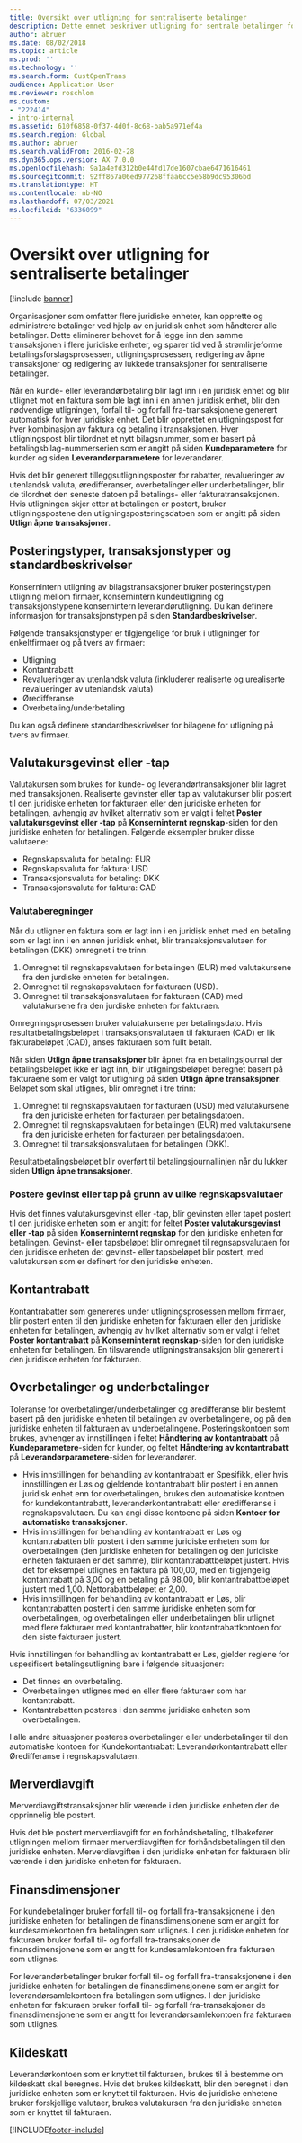 ```yaml
---
title: Oversikt over utligning for sentraliserte betalinger
description: Dette emnet beskriver utligning for sentrale betalinger for Microsoft Dynamics 365 Finance.
author: abruer
ms.date: 08/02/2018
ms.topic: article
ms.prod: ''
ms.technology: ''
ms.search.form: CustOpenTrans
audience: Application User
ms.reviewer: roschlom
ms.custom:
- "222414"
- intro-internal
ms.assetid: 610f6858-0f37-4d0f-8c68-bab5a971ef4a
ms.search.region: Global
ms.author: abruer
ms.search.validFrom: 2016-02-28
ms.dyn365.ops.version: AX 7.0.0
ms.openlocfilehash: 9a1a4efd312b0e44fd17de1607cbae6471616461
ms.sourcegitcommit: 92ff867a06ed977268ffaa6cc5e58b9dc95306bd
ms.translationtype: HT
ms.contentlocale: nb-NO
ms.lasthandoff: 07/03/2021
ms.locfileid: "6336099"
---
```

# <a name="settlement-overview-for-centralized-payments"></a>Oversikt over utligning for sentraliserte betalinger

[!include [banner](../includes/banner.md)]

Organisasjoner som omfatter flere juridiske enheter, kan opprette og administrere betalinger ved hjelp av en juridisk enhet som håndterer alle betalinger. Dette eliminerer behovet for å legge inn den samme transaksjonen i flere juridiske enheter, og sparer tid ved å strømlinjeforme betalingsforslagsprosessen, utligningsprosessen, redigering av åpne transaksjoner og redigering av lukkede transaksjoner for sentraliserte betalinger. 

Når en kunde- eller leverandørbetaling blir lagt inn i en juridisk enhet og blir utlignet mot en faktura som ble lagt inn i en annen juridisk enhet, blir den nødvendige utligningen, forfall til- og forfall fra-transaksjonene generert automatisk for hver juridiske enhet. Det blir opprettet en utligningspost for hver kombinasjon av faktura og betaling i transaksjonen. Hver utligningspost blir tilordnet et nytt bilagsnummer, som er basert på betalingsbilag-nummerserien som er angitt på siden **Kundeparametere** for kunder og siden **Leverandørparametere** for leverandører. 

Hvis det blir generert tilleggsutligningsposter for rabatter, revalueringer av utenlandsk valuta, øredifferanser, overbetalinger eller underbetalinger, blir de tilordnet den seneste datoen på betalings- eller fakturatransaksjonen. Hvis utligningen skjer etter at betalingen er postert, bruker utligningspostene den utligningsposteringsdatoen som er angitt på siden **Utlign åpne transaksjoner**.

## <a name="posting-types-transaction-types-and-default-descriptions"></a>Posteringstyper, transaksjonstyper og standardbeskrivelser

Konsernintern utligning av bilagstransaksjoner bruker posteringstypen utligning mellom firmaer, konsernintern kundeutligning og transaksjonstypene konsernintern leverandørutligning. Du kan definere informasjon for transaksjonstypen på siden **Standardbeskrivelser**. 

Følgende transaksjonstyper er tilgjengelige for bruk i utligninger for enkeltfirmaer og på tvers av firmaer:

-   Utligning
-   Kontantrabatt
-   Revalueringer av utenlandsk valuta (inkluderer realiserte og urealiserte revalueringer av utenlandsk valuta)
-   Øredifferanse
-   Overbetaling/underbetaling

Du kan også definere standardbeskrivelser for bilagene for utligning på tvers av firmaer.

## <a name="currency-exchange-gains-or-losses"></a>Valutakursgevinst eller -tap

Valutakursen som brukes for kunde- og leverandørtransaksjoner blir lagret med transaksjonen. Realiserte gevinster eller tap av valutakurser blir postert til den juridiske enheten for fakturaen eller den juridiske enheten for betalingen, avhengig av hvilket alternativ som er valgt i feltet **Poster valutakursgevinst eller -tap** på **Konserninternt regnskap**-siden for den juridiske enheten for betalingen. Følgende eksempler bruker disse valutaene:
-   Regnskapsvaluta for betaling: EUR
-   Regnskapsvaluta for faktura: USD
-   Transaksjonsvaluta for betaling: DKK
-   Transaksjonsvaluta for faktura: CAD

### <a name="currency-calculations"></a>Valutaberegninger

Når du utligner en faktura som er lagt inn i en juridisk enhet med en betaling som er lagt inn i en annen juridisk enhet, blir transaksjonsvalutaen for betalingen (DKK) omregnet i tre trinn:
1.  Omregnet til regnskapsvalutaen for betalingen (EUR) med valutakursene fra den jurdiske enheten for betalingen.
2.  Omregnet til regnskapsvalutaen for fakturaen (USD).
3.  Omregnet til transaksjonsvalutaen for fakturaen (CAD) med valutakursene fra den jurdiske enheten for fakturaen.

Omregningsprosessen bruker valutakursene per betalingsdato. Hvis resultatbetalingsbeløpet i transaksjonsvalutaen til fakturaen (CAD) er lik fakturabeløpet (CAD), anses fakturaen som fullt betalt. 

Når siden **Utlign åpne transaksjoner** blir åpnet fra en betalingsjournal der betalingsbeløpet ikke er lagt inn, blir utligningsbeløpet beregnet basert på fakturaene som er valgt for utligning på siden **Utlign åpne transaksjoner**. Beløpet som skal utlignes, blir omregnet i tre trinn:
1.  Omregnet til regnskapsvalutaen for fakturaen (USD) med valutakursene fra den juridiske enheten for fakturaen per betalingsdatoen.
2.  Omregnet til regnskapsvalutaen for betalingen (EUR) med valutakursene fra den juridiske enheten for fakturaen per betalingsdatoen.
3.  Omregnet til transaksjonsvalutaen for betalingen (DKK).

Resultatbetalingsbeløpet blir overført til betalingsjournallinjen når du lukker siden **Utlign åpne transaksjoner**.

### <a name="posting-for-gain-or-loss-because-of-different-accounting-currencies"></a>Postere gevinst eller tap på grunn av ulike regnskapsvalutaer

Hvis det finnes valutakursgevinst eller -tap, blir gevinsten eller tapet postert til den juridiske enheten som er angitt for feltet **Poster valutakursgevinst eller -tap** på siden **Konserninternt regnskap**  for den juridiske enheten for betalingen. Gevinst- eller tapsbeløpet blir omregnet til regnsapsvalutaen for den juridiske enheten det gevinst- eller tapsbeløpet blir postert, med valutakursen som er definert for den juridiske enheten.

## <a name="cash-discounts"></a>Kontantrabatt

Kontantrabatter som genereres under utligningsprosessen mellom firmaer, blir postert enten til den juridiske enheten for fakturaen eller den juridiske enheten for betalingen, avhengig av hvilket alternativ som er valgt i feltet **Poster kontantrabatt** på **Konserninternt regnskap**-siden for den juridiske enheten for betalingen. En tilsvarende utligningstransaksjon blir generert i den juridiske enheten for fakturaen.

## <a name="overpayments-and-underpayments"></a>Overbetalinger og underbetalinger

Toleranse for overbetalinger/underbetalinger og øredifferanse blir bestemt basert på den juridiske enheten til betalingen av overbetalingene, og på den juridiske enheten til fakturaen av underbetalingene. Posteringskontoen som brukes, avhenger av innstillingen i feltet **Håndtering av kontantrabatt** på **Kundeparametere**-siden for kunder, og feltet **Håndtering av kontantrabatt** på  **Leverandørparametere**-siden for leverandører.

-   Hvis innstillingen for behandling av kontantrabatt er Spesifikk, eller hvis innstillingen er Løs og gjeldende kontantrabatt blir postert i en annen juridisk enhet enn for overbetalingen, brukes den automatiske kontoen for kundekontantrabatt, leverandørkontantrabatt eller øredifferanse i regnskapsvalutaen. Du kan angi disse kontoene på siden **Kontoer for automatiske transaksjoner**.
-   Hvis innstillingen for behandling av kontantrabatt er Løs og kontantrabatten blir postert i den samme juridiske enheten som for overbetalingen (den juridiske enheten for betalingen og den juridiske enheten fakturaen er det samme), blir kontantrabattbeløpet justert. Hvis det for eksempel utlignes en faktura på 100,00, med en tilgjengelig kontantrabatt på 3,00 og en betaling på 98,00, blir kontantrabattbeløpet justert med 1,00. Nettorabattbeløpet er 2,00.
-   Hvis innstillingen for behandling av kontantrabatt er Løs, blir kontantrabatten postert i den samme juridiske enheten som for overbetalingen, og overbetalingen eller underbetalingen blir utlignet med flere fakturaer med kontantrabatter, blir kontantrabattkontoen for den siste fakturaen justert.

Hvis innstillingen for behandling av kontantrabatt er Løs, gjelder reglene for uspesifisert betalingsutligning bare i følgende situasjoner:
-   Det finnes en overbetaling.
-   Overbetalingen utlignes med en eller flere fakturaer som har kontantrabatt.
-   Kontantrabatten posteres i den samme juridiske enheten som overbetalingen.

I alle andre situasjoner posteres overbetalinger eller underbetalinger til den automatiske kontoen for Kundekontantrabatt Leverandørkontantrabatt eller Øredifferanse i regnskapsvalutaen.

## <a name="sales-tax"></a>Merverdiavgift
Merverdiavgiftstransaksjoner blir værende i den juridiske enheten der de opprinnelig ble postert. 

Hvis det ble postert merverdiavgift for en forhåndsbetaling, tilbakefører utligningen mellom firmaer merverdiavgiften for forhåndsbetalingen til den juridiske enheten. Merverdiavgiften i den juridiske enheten for fakturaen blir værende i den juridiske enheten for fakturaen.

## <a name="financial-dimensions"></a>Finansdimensjoner
For kundebetalinger bruker forfall til- og forfall fra-transaksjonene i den juridiske enheten for betalingen de finansdimensjonene som er angitt for kundesamlekontoen fra betalingen som utlignes. I den juridiske enheten for fakturaen bruker forfall til- og forfall fra-transaksjoner de finansdimensjonene som er angitt for kundesamlekontoen fra fakturaen som utlignes. 

For leverandørbetalinger bruker forfall til- og forfall fra-transaksjonene i den juridiske enheten for betalingen de finansdimensjonene som er angitt for leverandørsamlekontoen fra betalingen som utlignes. I den juridiske enheten for fakturaen bruker forfall til- og forfall fra-transaksjoner de finansdimensjonene som er angitt for leverandørsamlekontoen fra fakturaen som utlignes.

## <a name="withholding-tax"></a>Kildeskatt
Leverandørkontoen som er knyttet til fakturaen, brukes til å bestemme om kildeskatt skal beregnes. Hvis det brukes kildeskatt, blir den beregnet i den juridiske enheten som er knyttet til fakturaen. Hvis de juridiske enhetene bruker forskjellige valutaer, brukes valutakursen fra den juridiske enheten som er knyttet til fakturaen.


[!INCLUDE[footer-include](../../includes/footer-banner.md)]